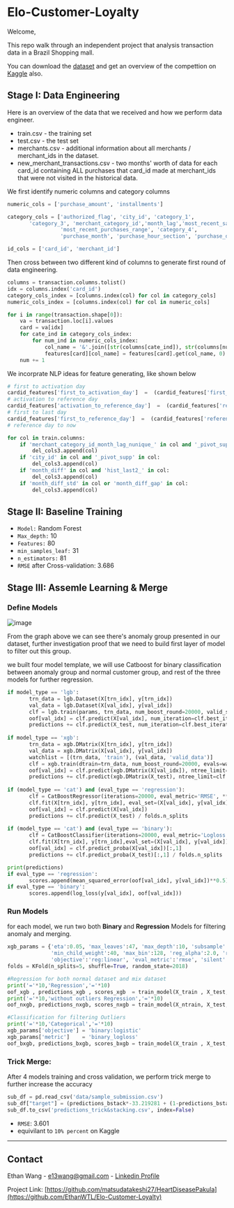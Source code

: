 # Elo-Customer-Loyalty
Welcome,

This repo walk through an independent project that analysis transaction data in a Brazil Shopping mall.

You can download the [dataset](https://www.kaggle.com/competitions/elo-merchant-category-recommendation/data) and get an overview of the compettion on [Kaggle](https://www.kaggle.com/competitions/elo-merchant-category-recommendation) also.

## Stage I: Data Engineering
Here is an overview of the data that we received and how we perform data engineer.
* train.csv - the training set
* test.csv - the test set
* merchants.csv - additional information about all merchants / merchant_ids in the dataset.
* new_merchant_transactions.csv - two months' worth of data for each card_id containing ALL purchases that card_id made at merchant_ids that were not visited in the historical data.

We first identify numeric columns and category columns

```python
numeric_cols = ['purchase_amount', 'installments']

category_cols = ['authorized_flag', 'city_id', 'category_1',
       'category_3', 'merchant_category_id','month_lag','most_recent_sales_range',
                 'most_recent_purchases_range', 'category_4',
                 'purchase_month', 'purchase_hour_section', 'purchase_day']

id_cols = ['card_id', 'merchant_id']
```


Then cross between two different kind of columns to generate first round of data engineering.
```python
columns = transaction.columns.tolist()
idx = columns.index('card_id')
category_cols_index = [columns.index(col) for col in category_cols]
numeric_cols_index = [columns.index(col) for col in numeric_cols]

for i in range(transaction.shape[0]):
    va = transaction.loc[i].values
    card = va[idx]
    for cate_ind in category_cols_index:
        for num_ind in numeric_cols_index:
            col_name = '&'.join([str(columns[cate_ind]), str(columns[num_ind]), str(va[cate_ind])])
            features[card][col_name] = features[card].get(col_name, 0) + va[num_ind]
    num += 1
```
We incorprate NLP ideas for feature generating, like shown below
```python
# first to activation day
cardid_features['first_to_activation_day']  =  (cardid_features['first_day'] - cardid_features['activation_day']).dt.days
# activation to reference day 
cardid_features['activation_to_reference_day']  =  (cardid_features['reference_day'] - cardid_features['activation_day']).dt.days
# first to last day 
cardid_features['first_to_reference_day']  =  (cardid_features['reference_day'] - cardid_features['first_day']).dt.days
# reference day to now 
```
```python
for col in train.columns:
    if 'merchant_category_id_month_lag_nunique_' in col and '_pivot_supp' in col:
        del_cols3.append(col)
    if 'city_id' in col and '_pivot_supp' in col:
        del_cols3.append(col)
    if 'month_diff' in col and 'hist_last2_' in col:
        del_cols3.append(col)
    if 'month_diff_std' in col or 'month_diff_gap' in col:
        del_cols3.append(col) 
```



## Stage II: Baseline Training
* ```Model:``` Random Forest
* ```Max_depth:``` 10
* ```Features:``` 80
* ```min_samples_leaf:``` 31
* ```n_estimators:``` 81
* ```RMSE``` after Cross-validation: 3.686


## Stage III: Assemle Learning & Merge
### Define Models
![image](https://github.com/EthanWTL/Elo-Customer-Loyalty/assets/97998419/d03eeb47-f0fc-46e9-ac7b-55eb95c53721)

From the graph above we can see there's anomaly group presented in our dataset, further investigation proof that we need to build first layer of model to filter out this group.

we built four model template, we will use Catboost for binary classification between anomaly group and normal customer group, and rest of the three models for further regression.

```python
if model_type == 'lgb':
       trn_data = lgb.Dataset(X[trn_idx], y[trn_idx])
       val_data = lgb.Dataset(X[val_idx], y[val_idx])
       clf = lgb.train(params, trn_data, num_boost_round=20000, valid_sets=[trn_data, val_data], verbose_eval=100, early_stopping_rounds=300)
       oof[val_idx] = clf.predict(X[val_idx], num_iteration=clf.best_iteration)
       predictions += clf.predict(X_test, num_iteration=clf.best_iteration) / folds.n_splits
        
if model_type == 'xgb':
       trn_data = xgb.DMatrix(X[trn_idx], y[trn_idx])
       val_data = xgb.DMatrix(X[val_idx], y[val_idx])
       watchlist = [(trn_data, 'train'), (val_data, 'valid_data')]
       clf = xgb.train(dtrain=trn_data, num_boost_round=20000, evals=watchlist, early_stopping_rounds=200, verbose_eval=100, params=params)
       oof[val_idx] = clf.predict(xgb.DMatrix(X[val_idx]), ntree_limit=clf.best_ntree_limit)
       predictions += clf.predict(xgb.DMatrix(X_test), ntree_limit=clf.best_ntree_limit) / folds.n_splits
        
if (model_type == 'cat') and (eval_type == 'regression'):
       clf = CatBoostRegressor(iterations=20000, eval_metric='RMSE', **params)
       clf.fit(X[trn_idx], y[trn_idx], eval_set=(X[val_idx], y[val_idx]),cat_features=[], use_best_model=True, verbose=100)
       oof[val_idx] = clf.predict(X[val_idx])
       predictions += clf.predict(X_test) / folds.n_splits
            
if (model_type == 'cat') and (eval_type == 'binary'):
       clf = CatBoostClassifier(iterations=20000, eval_metric='Logloss', **params)
       clf.fit(X[trn_idx], y[trn_idx],eval_set=(X[val_idx], y[val_idx]),cat_features=[], use_best_model=True, verbose=100)
       oof[val_idx] = clf.predict_proba(X[val_idx])[:,1]
       predictions += clf.predict_proba(X_test)[:,1] / folds.n_splits

print(predictions)
if eval_type == 'regression':
       scores.append(mean_squared_error(oof[val_idx], y[val_idx])**0.5)
if eval_type == 'binary':
       scores.append(log_loss(y[val_idx], oof[val_idx]))
```

### Run Models
for each model, we run two both **Binary** and **Regression** Models for filtering anomaly and merging.

```python
xgb_params = {'eta':0.05, 'max_leaves':47, 'max_depth':10, 'subsample':0.8, 'colsample_bytree':0.8,
              'min_child_weight':40, 'max_bin':128, 'reg_alpha':2.0, 'reg_lambda':2.0, 
              'objective':'reg:linear', 'eval_metric':'rmse', 'silent': True, 'nthread':4}
folds = KFold(n_splits=5, shuffle=True, random_state=2018)

#Regression for both normal dataset and mix dataset
print('='*10,'Regression','='*10)
oof_xgb , predictions_xgb , scores_xgb  = train_model(X_train , X_test, y_train , params=xgb_params, folds=folds, model_type='xgb', eval_type='regression')
print('='*10,'without outliers Regression','='*10)
oof_nxgb, predictions_nxgb, scores_nxgb = train_model(X_ntrain, X_test, y_ntrain, params=xgb_params, folds=folds, model_type='xgb', eval_type='regression')

#Classification for filtering Outliers
print('='*10,'Categorical','='*10)
xgb_params['objective'] = 'binary:logistic'
xgb_params['metric']    = 'binary_logloss'
oof_bxgb, predictions_bxgb, scores_bxgb = train_model(X_train , X_test, y_train_binary, params=xgb_params, folds=folds, model_type='xgb')
```
### Trick Merge:
After 4 models training and cross validation, we perform trick merge to further increase the accuracy
```python
sub_df = pd.read_csv('data/sample_submission.csv')
sub_df["target"] = (predictions_bstack*-33.219281 + (1-predictions_bstack)*predictions_nstack)*0.5 + predictions_stack*0.5
sub_df.to_csv('predictions_trick&stacking.csv', index=False)
```
* ```RMSE```: 3.601
* equivilant to ```10% percent``` on Kaggle
  
---

## Contact
Ethan Wang - [e13wang@gmail.com](e13wang@gmail.com) - [Linkedin Profile](https://www.linkedin.com/in/ethan-wang-938588175/)

Project Link: [https://github.com/matsudatakeshi27/HeartDiseasePakula](https://github.com/EthanWTL/Elo-Customer-Loyalty)
